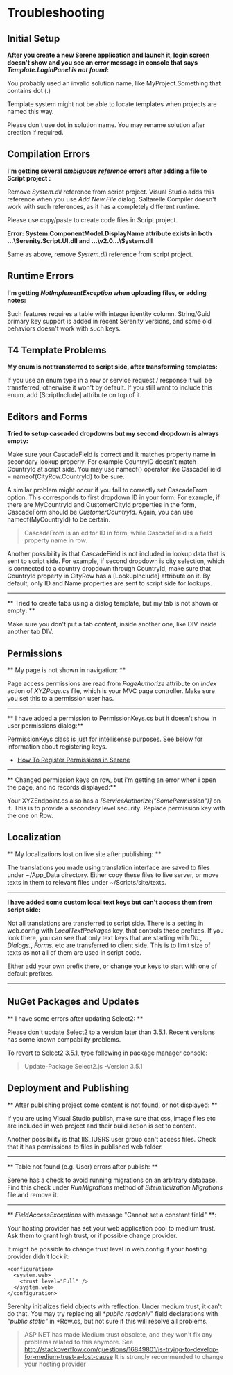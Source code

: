 # Troubleshooting

## Initial Setup

**After you create a new Serene application and launch it, login screen doesn't show and you see an error message in console that says *Template.LoginPanel is not found*:**

You probably used an invalid solution name, like MyProject.Something that contains dot (.) 

Template system might not be able to locate templates when projects are named this way.

Please don't use dot in solution name. You may rename solution after creation if required.

## Compilation Errors

**I'm getting several *ambiguous reference* errors after adding a file to Script project :**

Remove *System.dll* reference from script project. Visual Studio adds this reference when you use *Add New File* dialog. Saltarelle Compiler doesn't work with such references, as it has a completely different runtime.

Please use copy/paste to create code files in Script project.

**Error: System.ComponentModel.DisplayName attribute exists in both ...\Serenity.Script.UI.dll and ...\v2.0...\System.dll** 

Same as above, remove *System.dll* reference from script project.

## Runtime Errors

**I'm getting *NotImplementException* when uploading files, or adding notes:**

Such features requires a table with integer identity column. String/Guid primary key support is added in recent Serenity versions, and some old behaviors doesn't work with such keys.

## T4 Template Problems

**My enum is not transferred to script side, after transforming templates:**

If you use an enum type in a row or service request / response it will be transferred, otherwise it won't by default. If you still want to include this enum, add [ScriptInclude] attribute on top of it.

## Editors and Forms

**Tried to setup cascaded dropdowns but my second dropdown is always empty:**

Make sure your CascadeField is correct and it matches property name in secondary lookup properly. For example CountryID doesn't match CountryId at script side. You may use nameof() operator like CascadeField = nameof(CityRow.CountryId) to be sure.

A similar problem might occur if you fail to correctly set CascadeFrom option. This corresponds to first dropdown ID in your form. For example, if there are MyCountryId and CustomerCityId properties in the form, CascadeForm should be *CustomerCountryId*. Again, you can use nameof(MyCountryId) to be certain.

> CascadeFrom is an editor ID in form, while CascadeField is a field property name in row.

Another possibility is that CascadeField is not included in lookup data that is sent to script side. For example, if second dropdown is city selection, which is connected to a country dropdown through CountryId, make sure that CountryId property in CityRow has a [LookupInclude] attribute on it. By default, only ID and Name properties are sent to script side for lookups.

___

** Tried to create tabs using a dialog template, but my tab is not shown or empty: **

Make sure you don't put a tab content, inside another one, like DIV inside another tab DIV.

## Permissions

** My page is not shown in navigation: **

Page access permissions are read from *PageAuthorize* attribute on *Index* action of *XYZPage.cs* file, which is your MVC page controller. Make sure you set this to a permission user has.

___


** I have added a permission to PermissionKeys.cs but it doesn't show in user permissions dialog:**

PermissionKeys class is just for intellisense purposes. See below for information about registering keys.

* [How To Register Permissions in Serene](howto/how_to_register_permissions_in_serene.md)

___

** Changed permission keys on row, but i'm getting an error when i open the page, and no records displayed:**

Your XYZEndpoint.cs also has a *[ServiceAuthorize("SomePermission")]* on it. This is to provide a secondary level security. Replace permission key with the one on Row. 

## Localization

** My localizations lost on live site after publishing: **

The translations you made using translation interface are saved to files under ~/App_Data directory. Either copy these files to live server, or move texts in them to relevant files under ~/Scripts/site/texts.

___

**I have added some custom local text keys but can't access them from script side:**

Not all translations are transferred to script side. There is a setting in web.config with *LocalTextPackages* key, that controls these prefixes. If you look there, you can see that only text keys that are starting with *Db.*, *Dialogs.*, *Forms.* etc are transferred to client side. This is to limit size of texts as not all of them are used in script code.

Either add your own prefix there, or change your keys to start with one of default prefixes.

___

## NuGet Packages and Updates


** I have some errors after updating Select2: **

Please don't update Select2 to a version later than 3.5.1. Recent versions has some known compability problems.

To revert to Select2 3.5.1, type following in package manager console:

> Update-Package Select2.js -Version 3.5.1


## Deployment and Publishing

** After publishing project some content is not found, or not displayed: **

If you are using Visual Studio publish, make sure that css, image files etc are included in web project and their build action is set to content.

Another possibility is that IIS_IUSRS user group can't access files. Check that it has permissions to files in published web folder.

___

** Table not found (e.g. User) errors after publish: **

Serene has a check to avoid running migrations on an arbitrary database. Find this check under *RunMigrations* method of *SiteInitialization.Migrations* file and remove it.

___

** *FieldAccessExceptions* with message "Cannot set a constant field" **:

Your hosting provider has set your web application pool to medium trust. Ask them to grant high trust, or if possible change provider.

It might be possible to change trust level in web.config if your hosting provider didn't lock it:

```
<configuration> 
  <system.web> 
    <trust level="Full" />
  </system.web> 
</configuration> 

```

Serenity initializes field objects with reflection. Under medium trust, it can't do that. You may try replacing all **public  readonly*" field declarations with "*public static"* in *Row.cs, but not sure if this will resolve all problems. 

> ASP.NET has made Medium trust obsolete, and they won't fix any problems related to this anymore. See http://stackoverflow.com/questions/16849801/is-trying-to-develop-for-medium-trust-a-lost-cause
> It is strongly recommended to change your hosting provider